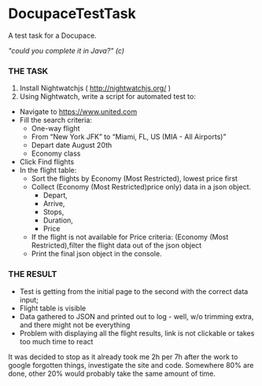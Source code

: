 # DocupaceTestTask
A test task for a Docupace.

_"could you complete it in Java?" (c)_

### THE TASK
1. Install Nightwatchjs ( http://nightwatchjs.org/ )
2. Using Nightwatch, write a script for automated test to:
  + Navigate to https://www.united.com
  + Fill the search criteria:
    - One-way flight
    - From “New York JFK” to “Miami, FL, US (MIA - All Airports)”
    - Depart date August 20th
    - Economy class
  + Click Find flights
  + In the flight table:
    - Sort the flights by Economy (Most Restricted), lowest price first
    - Collect (Economy (Most Restricted)price only) data in a json object.
        - Depart, 
        - Arrive, 
        - Stops, 
        - Duration, 
        - Price 
    - If the flight is not available for Price criteria: (Economy (Most Restricted),filter the flight data out of the json object
    - Print the final json object in the console.

### THE RESULT
- Test is getting from the initial page to the second with the correct data input;
- Flight table is visible
- Data gathered to JSON and printed out to log - well, w/o trimming extra, and there might not be everything
- Problem with displaying all the flight results, link is not clickable or takes too much time to react

It was decided to stop as it already took me 2h per 7h after the work to google forgotten things, investigate the site and code. Somewhere 80% are done, other 20% would probably take the same amount of time. 
